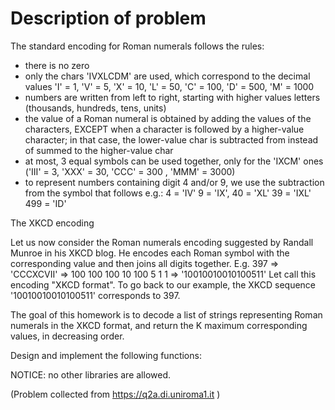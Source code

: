 # Description of problem

The standard encoding for Roman numerals follows the rules:
- there is no zero
- only the chars 'IVXLCDM' are used, which correspond to the decimal values
  'I' = 1, 'V' = 5, 'X' = 10, 'L' = 50, 'C' = 100, 'D' = 500, 'M' = 1000
- numbers are written from left to right, starting with higher values letters
  (thousands, hundreds, tens, units)
- the value of a Roman numeral is obtained by adding the values of the characters,
  EXCEPT when a character is followed by a higher-value character;
  in that case, the lower-value char is subtracted from instead of summed to
  the higher-value char
- at most, 3 equal symbols can be used together, only for the 'IXCM' ones
  ('III' = 3, 'XXX' = 30, 'CCC' = 300 , 'MMM' = 3000)
- to represent numbers containing digit 4 and/or 9, we use the subtraction from the
  symbol that follows
  e.g.: 4 = 'IV'   9 = 'IX',    40 = 'XL'    39 = 'IXL'   499 = 'ID'

The XKCD encoding

Let us now consider the Roman numerals encoding suggested by Randall Munroe in his XKCD blog.
He encodes each Roman symbol with the corresponding value and then joins all digits together.
E.g.    397 =>  'CCCXCVII' => 100 100 100 10 100 5 1 1 => '10010010010100511'
Let call this encoding "XKCD format".
To go back to our example, the XKCD sequence '10010010010100511' corresponds to 397.

The goal of this homework is to decode a list of strings representing Roman numerals
in the XKCD format, and return the K maximum corresponding values, in decreasing order.

Design and implement the following functions:

NOTICE: no other libraries are allowed.

(Problem collected from https://q2a.di.uniroma1.it )
